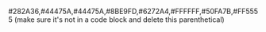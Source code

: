 <!-- Dracula Theme v1.2.5
#
# https://github.com/zenorocha/dracula-theme
#
# Copyright 2016, All rights reserved
#
# Code licensed under the MIT license
# http://zenorocha.mit-license.org
#
# @author Eduardo Quagliato <eduardo@quagliato.me>
-->

#282A36,#44475A,#44475A,#8BE9FD,#6272A4,#FFFFFF,#50FA7B,#FF5555 (make sure it's not in a code block and delete this parenthetical)
